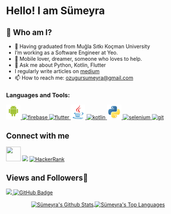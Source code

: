 <h1 align="left">Hello! I am Sümeyra</h1>

<!--<img align="center"  alt="guy"  height="200px" alt="guy" width="300" src="https://media.giphy.com/media/l3q2XyZgnd2qzwx6o/giphy.gif" /> -->



## 🙋‍ Who am I? 
- 🔭 Having graduated from Muğla Sıtkı Koçman University
- I’m working as a Software Engineer at Yeo. 
- 🌱 Mobile lover, dreamer, someone who loves to help.
- 💬 Ask me about Python, Kotlin, Flutter 
- I regularly write articles on [medium](https://ozugursumeyra.medium.com/) 
- 📫 How to reach me: ozugursumeyra@gmail.com 


<h3 align="left">Languages and Tools:</h3>
<p align="left"> <a href="https://developer.android.com" target="_blank" rel="noreferrer"> <img src="https://raw.githubusercontent.com/devicons/devicon/master/icons/android/android-original-wordmark.svg" alt="android" width="40" height="40"/> </a> <a href="https://firebase.google.com/" target="_blank" rel="noreferrer"> <img src="https://www.vectorlogo.zone/logos/firebase/firebase-icon.svg" alt="firebase" width="40" height="40"/> </a> <a href="https://flutter.dev" target="_blank" rel="noreferrer"> <img src="https://www.vectorlogo.zone/logos/flutterio/flutterio-icon.svg" alt="flutter" width="40" height="40"/> </a> <a href="https://www.java.com" target="_blank" rel="noreferrer"> <img src="https://raw.githubusercontent.com/devicons/devicon/master/icons/java/java-original.svg" alt="java" width="40" height="40"/> </a> <a href="https://kotlinlang.org" target="_blank" rel="noreferrer"> <img src="https://www.vectorlogo.zone/logos/kotlinlang/kotlinlang-icon.svg" alt="kotlin" width="40" height="40"/> </a> <a href="https://www.python.org" target="_blank" rel="noreferrer"> <img src="https://raw.githubusercontent.com/devicons/devicon/master/icons/python/python-original.svg" alt="python" width="40" height="40"/> </a>  <a href="https://www.selenium.dev" target="_blank" rel="noreferrer"> <img src="https://raw.githubusercontent.com/detain/svg-logos/780f25886640cef088af994181646db2f6b1a3f8/svg/selenium-logo.svg" alt="selenium" width="40" height="40"/> </a>
  </a> <a href="https://git-scm.com/" target="_blank" rel="noreferrer"> <img src="https://www.vectorlogo.zone/logos/git-scm/git-scm-icon.svg" alt="git" width="40" height="40"/> </a> </p>
 

 
 ## Connect with me
<p align="left" >

<a href = "https://www.linkedin.com/in//sümeyra-özuğur-39s/"><img src="https://cdn-icons-png.flaticon.com/512/1409/1409945.png" width="40" height="40"/></a>
<a href = "https://www.instagram.com/sumeyraozugur"><img src="https://cdn-icons-png.flaticon.com/512/1409/1409946.png" idth="40" height="40"/></a>
[<img alt="HackerRank" src="https://img.shields.io/badge/-Hackerrank-2EC866?style=for-the-badge&logo=HackerRank&logoColor=white"/>](https://www.hackerrank.com/ozugursumeyra)


</p>


## Views and Followers:blossom:

<a href="https://github.com/sumeyraozugur?tab=following">
    <img src="https://komarev.com/ghpvc/?username=sumeyraozugur">
</a>
<a href="https://github.com/sumeyraozugur?tab=following"><img src="https://img.shields.io/github/followers/sumeyraozugur?label=Followers&style=social" alt="GitHub Badge"></a>



<p align="center">
 <a href="https://github.com/sumeyraozugur/github-readme-stats">
   <img height="165em"  alt="Sümeyra's Github Stats" align="center"  src="https://github-readme-stats.vercel.app/api?username=sumeyraozugur&show_icons=true&count_private=true&theme=react&hide_border=true&bg_color=0D1117" />
 <img height="165em"  alt="Sümeyra's Top Languages" align="center" src="https://github-readme-stats.vercel.app/api/top-langs/?username=sumeyraozugur&langs_count=8&count_private=true&layout=compact&theme=react&hide_border=true&bg_color=0D1117&&hide=html,css,javascript" />
  </a>

</p>

